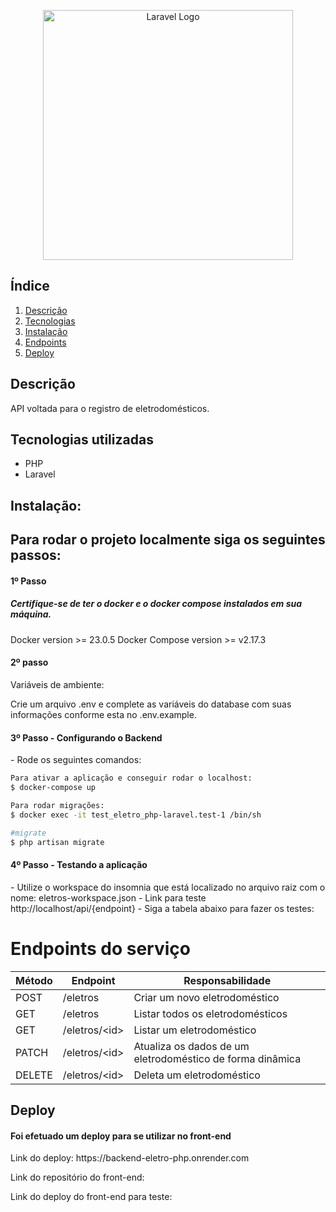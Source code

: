 <p align="center"><a href="https://laravel.com" target="_blank"><img src="https://raw.githubusercontent.com/laravel/art/master/logo-lockup/5%20SVG/2%20CMYK/1%20Full%20Color/laravel-logolockup-cmyk-red.svg" width="400" alt="Laravel Logo"></a></p>

<h2>Índice</h2>

1. [ Descrição ](#sobre)
2. [ Tecnologias](#techs)
3. [ Instalação ](#install)
4. [ Endpoints ](#end)
5. [ Deploy ](#deploy)

<a name="descricao"></a>
## Descrição

API voltada para o registro de eletrodomésticos. 

<a name="techs"></a>
## Tecnologias utilizadas
- PHP
- Laravel

<a name="install"></a>
## Instalação: 
<h2>Para rodar o projeto localmente siga os seguintes passos: </h2>

 <h4>1º Passo</h4>
  <h5>Certifique-se de ter o docker e o docker compose instalados em sua máquina.</h3>
  <p>
      Docker version >= 23.0.5
      Docker Compose version >= v2.17.3
  </p>

  <h4>2º passo</h4>
    <p>Variáveis de ambiente:</p>
    <p>Crie um arquivo .env e complete as variáveis do database com suas informações conforme esta no .env.example.</p>
    
  <h4>3º Passo - Configurando o Backend</h4>
  - Rode os seguintes comandos: 


```bash
Para ativar a aplicação e conseguir rodar o localhost:
$ docker-compose up
```
  
```bash
Para rodar migrações:
$ docker exec -it test_eletro_php-laravel.test-1 /bin/sh

#migrate
$ php artisan migrate
```

 <h4>4º Passo - Testando a aplicação</h4>
 - Utilize o workspace do insomnia que está localizado no arquivo raiz com o nome: eletros-workspace.json
 - Link para teste http://localhost/api/{endpoint} 
 - Siga a tabela abaixo para fazer os testes: 

<a name="end"></a>
# Endpoints do serviço

| Método | Endpoint | Responsabilidade |
|--------|----------|------------------|
| POST | /eletros | Criar um novo eletrodoméstico |
| GET | /eletros | Listar todos os eletrodomésticos |
| GET | /eletros/&lt;id&gt; | Listar um eletrodoméstico |
| PATCH | /eletros/&lt;id&gt; | Atualiza os dados de um eletrodoméstico de forma dinâmica |
| DELETE | /eletros/&lt;id&gt; | Deleta um eletrodoméstico |


<a name="deploy"></a>

## Deploy 

<h4>Foi efetuado um deploy para se utilizar no front-end</h4>
<p>Link do deploy: https://backend-eletro-php.onrender.com</p>
<p>Link do repositório do front-end: </p>
<p>Link do deploy do front-end para teste: </p>
